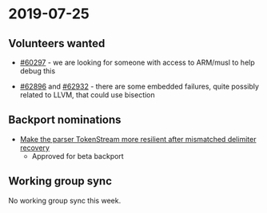 # 2019-07-25

## Volunteers wanted

- [#60297](https://github.com/rust-lang/rust/issues/60297) - we are looking for someone with access to ARM/musl to help debug this

- [#62896](https://github.com/rust-lang/rust/issues/62896) and [#62932](https://github.com/rust-lang/rust/issues/62932) - there are some embedded failures, quite possibly related to LLVM, that could use bisection

## Backport nominations

- [Make the parser TokenStream more resilient after mismatched delimiter recovery](https://github.com/rust-lang/rust/pull62887)
  - Approved for beta backport

## Working group sync

No working group sync this week.
